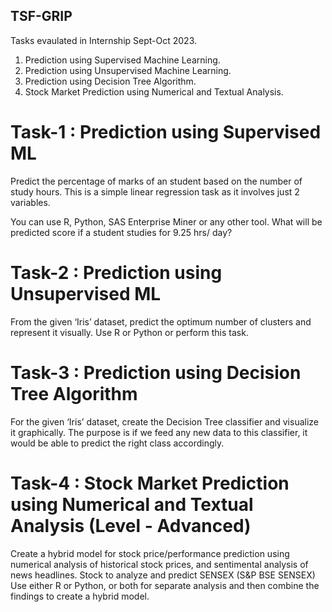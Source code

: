 ## TSF-GRIP

Tasks evaulated in Internship Sept-Oct 2023.

  1. Prediction using Supervised Machine Learning.
  2. Prediction using Unsupervised Machine Learning.
  3. Prediction using Decision Tree Algorithm.
  4. Stock Market Prediction using Numerical and Textual Analysis.

# Task-1 : Prediction using Supervised ML

Predict the percentage of marks of an student based on the number of study hours.
This is a simple linear regression task as it involves just 2 variables.

You can use R, Python, SAS Enterprise Miner or any other tool.
What will be predicted score if a student studies for 9.25 hrs/ day?

# Task-2 : Prediction using Unsupervised ML

From the given ‘Iris’ dataset, predict the optimum number of clusters and represent it visually.
Use R or Python or perform this task.

# Task-3 : Prediction using Decision Tree Algorithm

For the given ‘Iris’ dataset, create the Decision Tree classifier and visualize it graphically.
The purpose is if we feed any new data to this classifier, it would be able to predict the right class accordingly.

# Task-4 : Stock Market Prediction using Numerical and Textual Analysis (Level - Advanced)

Create a hybrid model for stock price/performance prediction using numerical analysis of historical stock prices, and sentimental analysis of news headlines.
Stock to analyze and predict SENSEX (S&P BSE SENSEX)
Use either R or Python, or both for separate analysis and then combine the findings to create a hybrid model.
